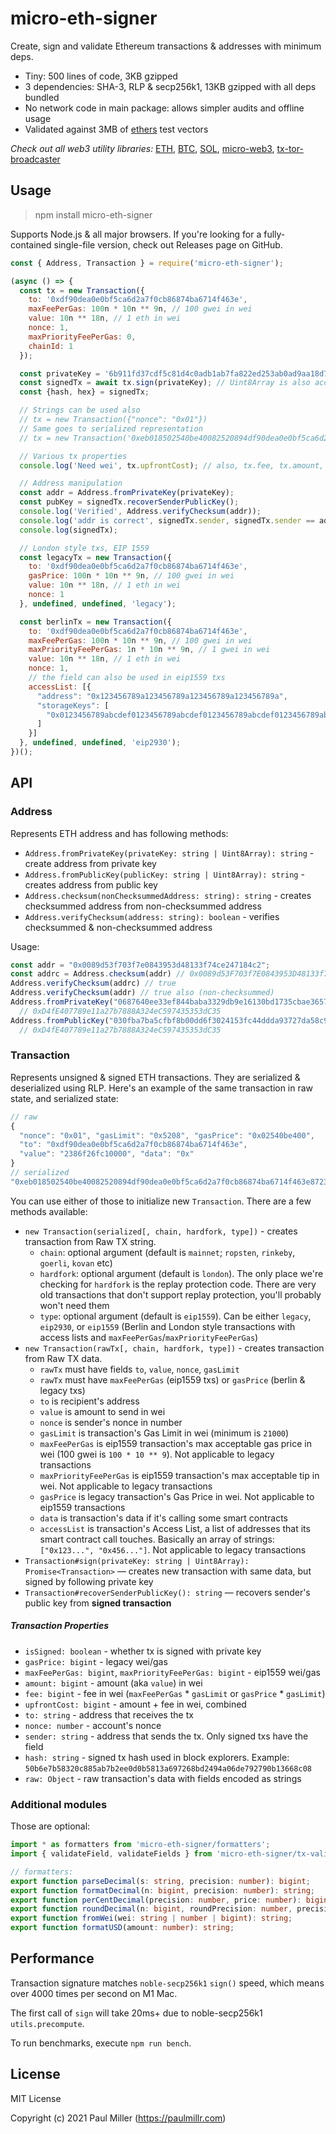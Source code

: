 # micro-eth-signer

Create, sign and validate Ethereum transactions & addresses with minimum deps.

- Tiny: 500 lines of code, 3KB gzipped
- 3 dependencies: SHA-3, RLP & secp256k1, 13KB gzipped with all deps bundled
- No network code in main package: allows simpler audits and offline usage
- Validated against 3MB of [ethers](https://github.com/ethers-io/ethers.js/) test vectors

*Check out all web3 utility libraries:* [ETH](https://github.com/paulmillr/micro-eth-signer), [BTC](https://github.com/paulmillr/scure-btc-signer), [SOL](https://github.com/paulmillr/micro-sol-signer), [micro-web3](https://github.com/paulmillr/micro-web3), [tx-tor-broadcaster](https://github.com/paulmillr/tx-tor-broadcaster)

## Usage

> npm install micro-eth-signer

Supports Node.js & all major browsers. If you're looking for a fully-contained single-file version, check out Releases page on GitHub.

```js
const { Address, Transaction } = require('micro-eth-signer');

(async () => {
  const tx = new Transaction({
    to: '0xdf90dea0e0bf5ca6d2a7f0cb86874ba6714f463e',
    maxFeePerGas: 100n * 10n ** 9n, // 100 gwei in wei
    value: 10n ** 18n, // 1 eth in wei
    nonce: 1,
    maxPriorityFeePerGas: 0,
    chainId: 1
  });

  const privateKey = '6b911fd37cdf5c81d4c0adb1ab7fa822ed253ab0ad9aa18d77257c88b29b718e';
  const signedTx = await tx.sign(privateKey); // Uint8Array is also accepted
  const {hash, hex} = signedTx;

  // Strings can be used also
  // tx = new Transaction({"nonce": "0x01"})
  // Same goes to serialized representation
  // tx = new Transaction('0xeb018502540be40082520894df90dea0e0bf5ca6d2a7f0cb86874ba6714f463e872386f26fc1000080808080');

  // Various tx properties
  console.log('Need wei', tx.upfrontCost); // also, tx.fee, tx.amount, tx.sender, etc

  // Address manipulation
  const addr = Address.fromPrivateKey(privateKey);
  const pubKey = signedTx.recoverSenderPublicKey();
  console.log('Verified', Address.verifyChecksum(addr));
  console.log('addr is correct', signedTx.sender, signedTx.sender == addr);
  console.log(signedTx);

  // London style txs, EIP 1559
  const legacyTx = new Transaction({
    to: '0xdf90dea0e0bf5ca6d2a7f0cb86874ba6714f463e',
    gasPrice: 100n * 10n ** 9n, // 100 gwei in wei
    value: 10n ** 18n, // 1 eth in wei
    nonce: 1
  }, undefined, undefined, 'legacy');

  const berlinTx = new Transaction({
    to: '0xdf90dea0e0bf5ca6d2a7f0cb86874ba6714f463e',
    maxFeePerGas: 100n * 10n ** 9n, // 100 gwei in wei
    maxPriorityFeePerGas: 1n * 10n ** 9n, // 1 gwei in wei
    value: 10n ** 18n, // 1 eth in wei
    nonce: 1,
    // the field can also be used in eip1559 txs
    accessList: [{
      "address": "0x123456789a123456789a123456789a123456789a",
      "storageKeys": [
        "0x0123456789abcdef0123456789abcdef0123456789abcdef0123456789abcdef"
      ]
    }]
  }, undefined, undefined, 'eip2930');
})();
```

## API

### Address

Represents ETH address and has following methods:

- `Address.fromPrivateKey(privateKey: string | Uint8Array): string` - create address from private key
- `Address.fromPublicKey(publicKey: string | Uint8Array): string` - creates address from public key
- `Address.checksum(nonChecksummedAddress: string): string` - creates checksummed address from non-checksummed address
- `Address.verifyChecksum(address: string): boolean` - verifies checksummed & non-checksummed address

Usage:

```js
const addr = "0x0089d53f703f7e0843953d48133f74ce247184c2";
const addrc = Address.checksum(addr) // 0x0089d53F703f7E0843953D48133f74cE247184c2
Address.verifyChecksum(addrc) // true
Address.verifyChecksum(addr) // true also (non-checksummed)
Address.fromPrivateKey("0687640ee33ef844baba3329db9e16130bd1735cbae3657bd64aed25e9a5c377")
  // 0xD4fE407789e11a27b7888A324eC597435353dC35
Address.fromPublicKey("030fba7ba5cfbf8b00dd6f3024153fc44ddda93727da58c99326eb0edd08195cdb")
  // 0xD4fE407789e11a27b7888A324eC597435353dC35
```

### Transaction

Represents unsigned & signed ETH transactions. They are serialized & deserialized using RLP. Here's an example of the same transaction in raw state, and serialized state:

```js
// raw
{
  "nonce": "0x01", "gasLimit": "0x5208", "gasPrice": "0x02540be400",
  "to": "0xdf90dea0e0bf5ca6d2a7f0cb86874ba6714f463e",
  "value": "2386f26fc10000", "data": "0x"
}
// serialized
"0xeb018502540be40082520894df90dea0e0bf5ca6d2a7f0cb86874ba6714f463e872386f26fc1000080808080"
```

You can use either of those to initialize new `Transaction`. There are a few methods available:

- `new Transaction(serialized[, chain, hardfork, type])` - creates transaction from Raw TX string.
    - `chain`: optional argument (default is `mainnet`; `ropsten`, `rinkeby`, `goerli`, `kovan` etc)
    - `hardfork`: optional argument (default is `london`). The only place we're checking for `hardfork`
      is the replay protection code. There are very old transactions that don't support replay protection,
      you'll probably won't need them
    - `type`: optional argument (default is `eip1559`). Can be either `legacy`, `eip2930`, or `eip1559`
      (Berlin and London style transactions with access lists and `maxFeePerGas`/`maxPriorityFeePerGas`)
- `new Transaction(rawTx[, chain, hardfork, type])` - creates transaction from Raw TX data.
    - `rawTx` must have fields `to`, `value`, `nonce`, `gasLimit`
    - `rawTx` must have `maxFeePerGas` (eip1559 txs) or `gasPrice` (berlin & legacy txs)
    - `to` is recipient's address
    - `value` is amount to send in wei
    - `nonce` is sender's nonce in number
    - `gasLimit` is transaction's Gas Limit in wei (minimum is `21000`)
    - `maxFeePerGas` is eip1559 transaction's max acceptable gas price in wei (100 gwei is `100 * 10 ** 9`). Not applicable to legacy transactions
    - `maxPriorityFeePerGas` is eip1559 transaction's max acceptable tip in wei. Not applicable to legacy transactions
    - `gasPrice` is legacy transaction's Gas Price in wei. Not applicable to eip1559 transactions
    - `data` is transaction's data if it's calling some smart contracts
    - `accessList` is transaction's Access List, a list of addresses that its smart contract call touches. Basically an array of strings: `["0x123...", "0x456..."]`. Not applicable to legacy transactions
- `Transaction#sign(privateKey: string | Uint8Array): Promise<Transaction>` —
  creates new transaction with same data, but signed by following private key
- `Transaction#recoverSenderPublicKey(): string` — recovers sender's public key from **signed transaction**

##### Transaction Properties

- `isSigned: boolean` - whether tx is signed with private key
- `gasPrice: bigint` - legacy wei/gas
- `maxFeePerGas: bigint`, `maxPriorityFeePerGas: bigint` - eip1559 wei/gas
- `amount: bigint` - amount (aka `value`) in wei
- `fee: bigint` - fee in wei (`maxFeePerGas` * `gasLimit` or `gasPrice` * `gasLimit`)
- `upfrontCost: bigint` - amount + fee in wei, combined
- `to: string` - address that receives the tx
- `nonce: number` - account's nonce
- `sender: string` - address that sends the tx. Only signed txs have the field
- `hash: string` - signed tx hash used in block explorers. Example: `50b6e7b58320c885ab7b2ee0d0b5813a697268bd2494a06de792790b13668c08`
- `raw: Object` - raw transaction's data with fields encoded as strings

### Additional modules

Those are optional:

```ts
import * as formatters from 'micro-eth-signer/formatters';
import { validateField, validateFields } from 'micro-eth-signer/tx-validator'

// formatters:
export function parseDecimal(s: string, precision: number): bigint;
export function formatDecimal(n: bigint, precision: number): string;
export function perCentDecimal(precision: number, price: number): bigint;
export function roundDecimal(n: bigint, roundPrecision: number, precision?: number, price?: number): bigint;
export function fromWei(wei: string | number | bigint): string;
export function formatUSD(amount: number): string;
```

## Performance

Transaction signature matches `noble-secp256k1` `sign()` speed, which means over 4000 times per second on M1 Mac.

The first call of `sign` will take 20ms+ due to noble-secp256k1 `utils.precompute`.

To run benchmarks, execute `npm run bench`.

## License

MIT License

Copyright (c) 2021 Paul Miller (https://paulmillr.com)
